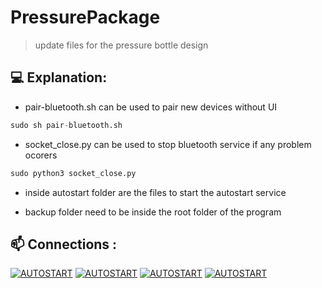 # PressurePackage

> update files for the pressure bottle design


## 💻 Explanation:

* pair-bluetooth.sh can be used to pair new devices without UI
```python
sudo sh pair-bluetooth.sh
```
* socket_close.py can be used to stop bluetooth service if any problem ocorers
```python
sudo python3 socket_close.py
```
* inside autostart folder are the files to start the autostart service 

* backup folder need to be inside the root folder of the program

## 📫 Connections :

[![AUTOSTART](https://img.shields.io/badge/autostart%20service%20-%23323330.svg?&style=for-the-badge&logo=autostart%20ff&logoColor=black&color=8000FF)](https://github.com/kelvinhenriqu/PressurePackage/tree/main/autostart)
[![AUTOSTART](https://img.shields.io/badge/usbshare%20-%23323330.svg?&style=for-the-badge&logo=usbshare%20ff&logoColor=black&color=8000FF)](https://github.com/kelvinhenriqu/PressurePackage/tree/main/usbshare)
[![AUTOSTART](https://img.shields.io/badge/Backup%20-%23323330.svg?&style=for-the-badge&logo=backup%20ff&logoColor=black&color=8000FF)](https://github.com/kelvinhenriqu/PressurePackage/tree/main/backup)
[![AUTOSTART](https://img.shields.io/badge/Bluetooth%20Reinstall%20-%23323330.svg?&style=for-the-badge&logo=Bluetooth%20ff&logoColor=black&color=8000FF)](https://github.com/kelvinhenriqu/PressurePackage/tree/main/Bluetooth_Reinstall)